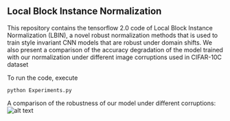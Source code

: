 ## Local Block Instance Normalization

This repository contains the tensorflow 2.0 code of Local Block Instance Normalization (LBIN), a novel robust normalization methods that is used to train style invariant CNN models that are robust under 
domain shifts. We also present a comparison of the accuracy degradation of the model trained with our normalization under different image corruptions used in CIFAR-10C dataset

To run the code, execute 
```
python Experiments.py
```

A comparison of the robustness of our model under different corruptions:
![alt text](https://imgur.com/pdpXoRm.png)

